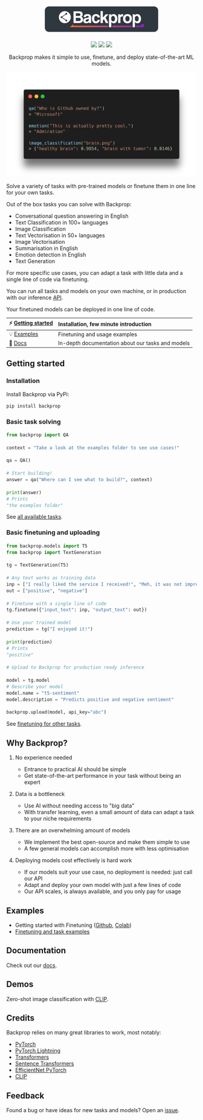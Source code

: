 <h1 align="center">
   <a href="https://backprop.co">
      <img src=".github/header.png" width="300" alt="Backprop"/>
   </a>
</h1>

<p align="center">
   <a href="https://pypi.org/project/backprop/"><img src="https://img.shields.io/pypi/v/backprop"/></a> <img src="https://img.shields.io/pypi/pyversions/backprop"/> <a href="https://www.apache.org/licenses/LICENSE-2.0"><img src="https://img.shields.io/badge/License-Apache%202.0-blue.svg"/></a>
</p>

<p align="center">
Backprop makes it simple to use, finetune, and deploy state-of-the-art ML models.
</p>

<p align="center">
   <img src=".github/example.png" width="600"/>
</p>

Solve a variety of tasks with pre-trained models or finetune them in one line for your own tasks.

Out of the box tasks you can solve with Backprop:

- Conversational question answering in English
- Text Classification in 100+ languages
- Image Classification
- Text Vectorisation in 50+ languages
- Image Vectorisation
- Summarisation in English
- Emotion detection in English
- Text Generation

For more specific use cases, you can adapt a task with little data and a single line of code via finetuning.

You can run all tasks and models on your own machine, or in production with our inference [API](https://backprop.co).

Your finetuned models can be deployed in one line of code.

| ⚡ [Getting started](#getting-started)                | Installation, few minute introduction             |
| :---------------------------------------------------- | :------------------------------------------------ |
| 💡 [Examples](#examples)                              | Finetuning and usage examples                     |
| 📙 [Docs](https://backprop.readthedocs.io/en/latest/) | In-depth documentation about our tasks and models |

## Getting started

### Installation

Install Backprop via PyPi:

```bash
pip install backprop
```

### Basic task solving

```python
from backprop import QA

context = "Take a look at the examples folder to see use cases!"

qa = QA()

# Start building!
answer = qa("Where can I see what to build?", context)

print(answer)
# Prints
"the examples folder"
```

See [all available tasks](https://backprop.readthedocs.io/en/latest/Tasks.html).

### Basic finetuning and uploading

```python
from backprop.models import T5
from backprop import TextGeneration

tg = TextGeneration(T5)

# Any text works as training data
inp = ["I really liked the service I received!", "Meh, it was not impressive."]
out = ["positive", "negative"]

# Finetune with a single line of code
tg.finetune({"input_text": inp, "output_text": out})

# Use your trained model
prediction = tg("I enjoyed it!")

print(prediction)
# Prints
"positive"

# Upload to Backprop for production ready inference

model = tg.model
# Describe your model
model.name = "t5-sentiment"
model.description = "Predicts positive and negative sentiment"

backprop.upload(model, api_key="abc")
```

See [finetuning for other tasks](https://backprop.readthedocs.io/en/latest/Finetuning.html).

## Why Backprop?

1. No experience needed

   - Entrance to practical AI should be simple
   - Get state-of-the-art performance in your task without being an expert

2. Data is a bottleneck

   - Use AI without needing access to "big data"
   - With transfer learning, even a small amount of data can adapt a task to your niche requirements

3. There are an overwhelming amount of models

   - We implement the best open-source and make them simple to use
   - A few general models can accomplish more with less optimisation

4. Deploying models cost effectively is hard work
   - If our models suit your use case, no deployment is needed: just call our API
   - Adapt and deploy your own model with just a few lines of code
   - Our API scales, is always available, and you only pay for usage

## Examples

- Getting started with Finetuning ([Github](https://github.com/backprop-ai/backprop/blob/main/examples/Finetuning_GettingStarted.ipynb), [Colab](https://colab.research.google.com/github/backprop-ai/backprop/blob/main/examples/Finetuning_GettingStarted.ipynb))
- [Finetuning and task examples](https://github.com/backprop-ai/backprop/tree/main/examples)

## Documentation

Check out our [docs](https://backprop.readthedocs.io/en/latest/).

## Demos

Zero-shot image classification with [CLIP](https://clip.backprop.co).

## Credits

Backprop relies on many great libraries to work, most notably:

* [PyTorch](https://github.com/pytorch/pytorch)
* [PyTorch Lightning](https://github.com/PyTorchLightning/pytorch-lightning)
* [Transformers](https://github.com/huggingface/transformers)
* [Sentence Transformers](https://github.com/UKPLab/sentence-transformers)
* [EfficientNet PyTorch](https://github.com/lukemelas/EfficientNet-PyTorch)
* [CLIP](https://github.com/openai/CLIP)

## Feedback

Found a bug or have ideas for new tasks and models? Open an [issue](https://github.com/backprop-ai/backprop/issues).
